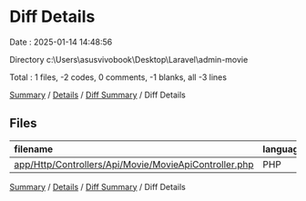 # Diff Details

Date : 2025-01-14 14:48:56

Directory c:\\Users\\asusvivobook\\Desktop\\Laravel\\admin-movie

Total : 1 files,  -2 codes, 0 comments, -1 blanks, all -3 lines

[Summary](results.md) / [Details](details.md) / [Diff Summary](diff.md) / Diff Details

## Files
| filename | language | code | comment | blank | total |
| :--- | :--- | ---: | ---: | ---: | ---: |
| [app/Http/Controllers/Api/Movie/MovieApiController.php](/app/Http/Controllers/Api/Movie/MovieApiController.php) | PHP | -2 | 0 | -1 | -3 |

[Summary](results.md) / [Details](details.md) / [Diff Summary](diff.md) / Diff Details